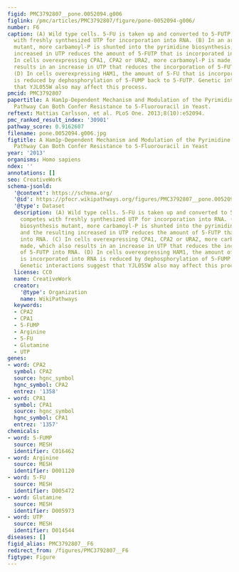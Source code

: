 ```yaml
---
figid: PMC3792807__pone.0052094.g006
figlink: /pmc/articles/PMC3792807/figure/pone-0052094-g006/
number: F6
caption: (A) Wild type cells. 5-FU is taken up and converted to 5-FUTP, which competes
  with freshly synthesized UTP for incorporation into RNA. (B) In an arginine biosynthesis
  mutant, more carbamoyl-P is shunted into the pyrimidine biosynthesis, and the resulting
  increased in UTP reduces the amount of 5-FUTP that is incorporated into RNA. (C)
  In cells overexpressing CPA1, CPA2 or URA2, more carbamoyl-P is made, which also
  results in an increase in UTP that reduces the incorporation of 5-FUTP into RNA.
  (D) In cells overexpressing HAM1, the amount of 5-FU that is incorporated into RNA
  is reduced by dephosphorylation of 5-FUMP back to 5-FUTP. Genetic interactions suggest
  that YJL055W also may affect this process.
pmcid: PMC3792807
papertitle: A Ham1p-Dependent Mechanism and Modulation of the Pyrimidine Biosynthetic
  Pathway Can Both Confer Resistance to 5-Fluorouracil in Yeast.
reftext: Mattias Carlsson, et al. PLoS One. 2013;8(10):e52094.
pmc_ranked_result_index: '30901'
pathway_score: 0.9162607
filename: pone.0052094.g006.jpg
figtitle: A Ham1p-Dependent Mechanism and Modulation of the Pyrimidine Biosynthetic
  Pathway Can Both Confer Resistance to 5-Fluorouracil in Yeast
year: '2013'
organisms: Homo sapiens
ndex: ''
annotations: []
seo: CreativeWork
schema-jsonld:
  '@context': https://schema.org/
  '@id': https://pfocr.wikipathways.org/figures/PMC3792807__pone.0052094.g006.html
  '@type': Dataset
  description: (A) Wild type cells. 5-FU is taken up and converted to 5-FUTP, which
    competes with freshly synthesized UTP for incorporation into RNA. (B) In an arginine
    biosynthesis mutant, more carbamoyl-P is shunted into the pyrimidine biosynthesis,
    and the resulting increased in UTP reduces the amount of 5-FUTP that is incorporated
    into RNA. (C) In cells overexpressing CPA1, CPA2 or URA2, more carbamoyl-P is
    made, which also results in an increase in UTP that reduces the incorporation
    of 5-FUTP into RNA. (D) In cells overexpressing HAM1, the amount of 5-FU that
    is incorporated into RNA is reduced by dephosphorylation of 5-FUMP back to 5-FUTP.
    Genetic interactions suggest that YJL055W also may affect this process.
  license: CC0
  name: CreativeWork
  creator:
    '@type': Organization
    name: WikiPathways
  keywords:
  - CPA2
  - CPA1
  - 5-FUMP
  - Arginine
  - 5-FU
  - Glutamine
  - UTP
genes:
- word: CPA2
  symbol: CPA2
  source: hgnc_symbol
  hgnc_symbol: CPA2
  entrez: '1358'
- word: CPA1
  symbol: CPA1
  source: hgnc_symbol
  hgnc_symbol: CPA1
  entrez: '1357'
chemicals:
- word: 5-FUMP
  source: MESH
  identifier: C016462
- word: Arginine
  source: MESH
  identifier: D001120
- word: 5-FU
  source: MESH
  identifier: D005472
- word: Glutamine
  source: MESH
  identifier: D005973
- word: UTP
  source: MESH
  identifier: D014544
diseases: []
figid_alias: PMC3792807__F6
redirect_from: /figures/PMC3792807__F6
figtype: Figure
---
```

